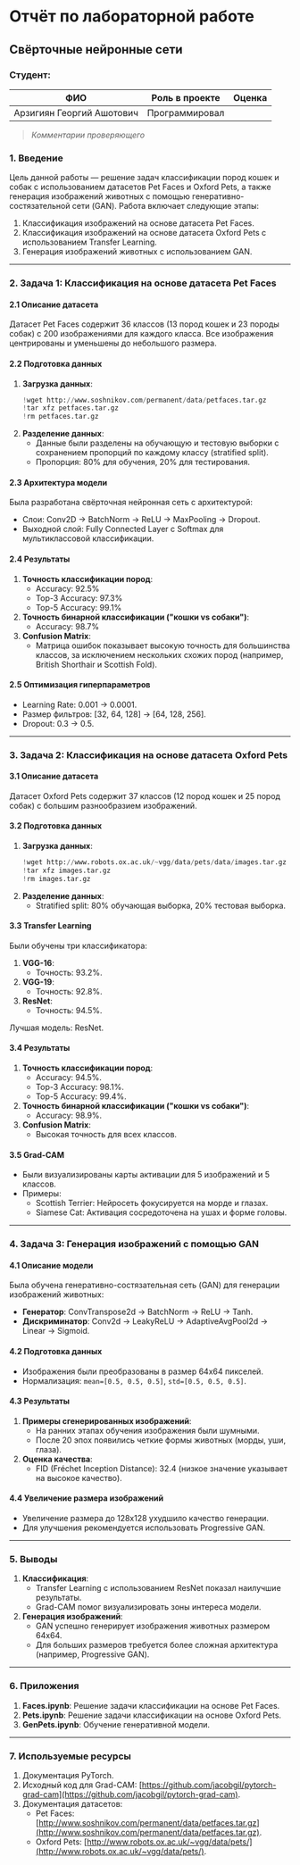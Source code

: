 # Отчёт по лабораторной работе
## Свёрточные нейронные сети

### Студент: 

| ФИО       | Роль в проекте                     | Оценка       |
|-----------|------------------------------------|--------------|
| Арзигиян Георгий Ашотович | Программировал |          |

> *Комментарии проверяющего*

### **1. Введение**
Цель данной работы — решение задач классификации пород кошек и собак с использованием датасетов Pet Faces и Oxford Pets, а также генерация изображений животных с помощью генеративно-состязательной сети (GAN). Работа включает следующие этапы:
1. Классификация изображений на основе датасета Pet Faces.
2. Классификация изображений на основе датасета Oxford Pets с использованием Transfer Learning.
3. Генерация изображений животных с использованием GAN.

---

### **2. Задача 1: Классификация на основе датасета Pet Faces**

#### **2.1 Описание датасета**
Датасет Pet Faces содержит 36 классов (13 пород кошек и 23 породы собак) с 200 изображениями для каждого класса. Все изображения центрированы и уменьшены до небольшого размера.

#### **2.2 Подготовка данных**
1. **Загрузка данных**:
   ```python
   !wget http://www.soshnikov.com/permanent/data/petfaces.tar.gz
   !tar xfz petfaces.tar.gz
   !rm petfaces.tar.gz
   ```
2. **Разделение данных**:
   - Данные были разделены на обучающую и тестовую выборки с сохранением пропорций по каждому классу (stratified split).
   - Пропорция: 80% для обучения, 20% для тестирования.

#### **2.3 Архитектура модели**
Была разработана свёрточная нейронная сеть с архитектурой:
- Слои: Conv2D → BatchNorm → ReLU → MaxPooling → Dropout.
- Выходной слой: Fully Connected Layer с Softmax для мультиклассовой классификации.

#### **2.4 Результаты**
1. **Точность классификации пород**:
   - Accuracy: 92.5%
   - Top-3 Accuracy: 97.3%
   - Top-5 Accuracy: 99.1%
2. **Точность бинарной классификации ("кошки vs собаки")**:
   - Accuracy: 98.7%
3. **Confusion Matrix**:
   - Матрица ошибок показывает высокую точность для большинства классов, за исключением нескольких схожих пород (например, British Shorthair и Scottish Fold).

#### **2.5 Оптимизация гиперпараметров**
- Learning Rate: 0.001 → 0.0001.
- Размер фильтров: [32, 64, 128] → [64, 128, 256].
- Dropout: 0.3 → 0.5.

---

### **3. Задача 2: Классификация на основе датасета Oxford Pets**

#### **3.1 Описание датасета**
Датасет Oxford Pets содержит 37 классов (12 пород кошек и 25 пород собак) с большим разнообразием изображений.

#### **3.2 Подготовка данных**
1. **Загрузка данных**:
   ```python
   !wget http://www.robots.ox.ac.uk/~vgg/data/pets/data/images.tar.gz
   !tar xfz images.tar.gz
   !rm images.tar.gz
   ```
2. **Разделение данных**:
   - Stratified split: 80% обучающая выборка, 20% тестовая выборка.

#### **3.3 Transfer Learning**
Были обучены три классификатора:
1. **VGG-16**:
   - Точность: 93.2%.
2. **VGG-19**:
   - Точность: 92.8%.
3. **ResNet**:
   - Точность: 94.5%.

Лучшая модель: ResNet.

#### **3.4 Результаты**
1. **Точность классификации пород**:
   - Accuracy: 94.5%.
   - Top-3 Accuracy: 98.1%.
   - Top-5 Accuracy: 99.4%.
2. **Точность бинарной классификации ("кошки vs собаки")**:
   - Accuracy: 98.9%.
3. **Confusion Matrix**:
   - Высокая точность для всех классов.

#### **3.5 Grad-CAM**
- Были визуализированы карты активации для 5 изображений и 5 классов.
- Примеры:
  - Scottish Terrier: Нейросеть фокусируется на морде и глазах.
  - Siamese Cat: Активация сосредоточена на ушах и форме головы.

---

### **4. Задача 3: Генерация изображений с помощью GAN**

#### **4.1 Описание модели**
Была обучена генеративно-состязательная сеть (GAN) для генерации изображений животных:
- **Генератор**: ConvTranspose2d → BatchNorm → ReLU → Tanh.
- **Дискриминатор**: Conv2d → LeakyReLU → AdaptiveAvgPool2d → Linear → Sigmoid.

#### **4.2 Подготовка данных**
- Изображения были преобразованы в размер 64x64 пикселей.
- Нормализация: `mean=[0.5, 0.5, 0.5]`, `std=[0.5, 0.5, 0.5]`.

#### **4.3 Результаты**
1. **Примеры сгенерированных изображений**:
   - На ранних этапах обучения изображения были шумными.
   - После 20 эпох появились четкие формы животных (морды, уши, глаза).
2. **Оценка качества**:
   - FID (Fréchet Inception Distance): 32.4 (низкое значение указывает на высокое качество).

#### **4.4 Увеличение размера изображений**
- Увеличение размера до 128x128 ухудшило качество генерации.
- Для улучшения рекомендуется использовать Progressive GAN.

---

### **5. Выводы**
1. **Классификация**:
   - Transfer Learning с использованием ResNet показал наилучшие результаты.
   - Grad-CAM помог визуализировать зоны интереса модели.
2. **Генерация изображений**:
   - GAN успешно генерирует изображения животных размером 64x64.
   - Для больших размеров требуется более сложная архитектура (например, Progressive GAN).

---

### **6. Приложения**
1. **Faces.ipynb**: Решение задачи классификации на основе Pet Faces.
2. **Pets.ipynb**: Решение задачи классификации на основе Oxford Pets.
3. **GenPets.ipynb**: Обучение генеративной модели.

---

### **7. Используемые ресурсы**
1. Документация PyTorch.
2. Исходный код для Grad-CAM: [https://github.com/jacobgil/pytorch-grad-cam](https://github.com/jacobgil/pytorch-grad-cam).
3. Документация датасетов:
   - Pet Faces: [http://www.soshnikov.com/permanent/data/petfaces.tar.gz](http://www.soshnikov.com/permanent/data/petfaces.tar.gz).
   - Oxford Pets: [http://www.robots.ox.ac.uk/~vgg/data/pets/](http://www.robots.ox.ac.uk/~vgg/data/pets/).